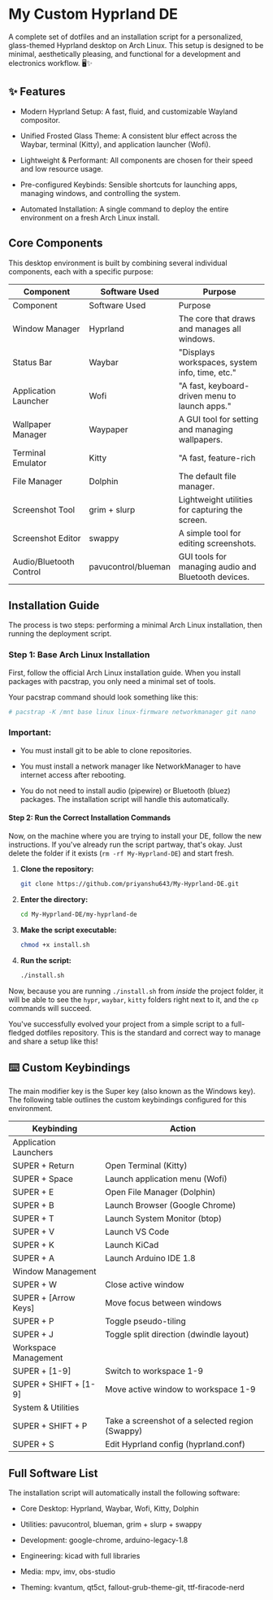 # My Custom Hyprland DE
A complete set of dotfiles and an installation script for a personalized, glass-themed Hyprland desktop on Arch Linux. This setup is designed to be minimal, aesthetically pleasing, and functional for a development and electronics workflow. 🖥️✨

## ✨ Features

- Modern Hyprland Setup: A fast, fluid, and customizable Wayland compositor.
- Unified Frosted Glass Theme: A consistent blur effect across the Waybar, terminal (Kitty), and application launcher (Wofi).

- Lightweight & Performant: All components are chosen for their speed and low resource usage.

- Pre-configured Keybinds: Sensible shortcuts for launching apps, managing windows, and controlling the system.

- Automated Installation: A single command to deploy the entire environment on a fresh Arch Linux install.

## Core Components

This desktop environment is built by combining several individual components, each with a specific purpose:

| Component | Software Used |	Purpose |
| --- | --- | --- |
| Component | Software Used | Purpose |
| Window Manager | Hyprland | The core that draws and manages all windows. |
| Status Bar | Waybar | "Displays workspaces, system info, time, etc." |
| Application Launcher | Wofi | "A fast, keyboard-driven menu to launch apps." |
| Wallpaper Manager | Waypaper | A GUI tool for setting and managing wallpapers. |
| Terminal Emulator | Kitty | "A fast, feature-rich | GPU-accelerated terminal."|
| File Manager | Dolphin | The default file manager. |
| Screenshot Tool | grim + slurp | Lightweight utilities for capturing the screen. |
| Screenshot Editor | swappy | A simple tool for editing screenshots. |
|Audio/Bluetooth Control | pavucontrol/blueman | GUI tools for managing audio and Bluetooth devices.|

## Installation Guide

The process is two steps: performing a minimal Arch Linux installation, then running the deployment script.


### Step 1: Base Arch Linux Installation
First, follow the official Arch Linux installation guide. When you install packages with pacstrap, you only need a minimal set of tools.

Your pacstrap command should look something like this:

```bash
# pacstrap -K /mnt base linux linux-firmware networkmanager git nano
```

### Important:
- You must install git to be able to clone repositories.

- You must install a network manager like NetworkManager to have internet access after rebooting.

- You do not need to install audio (pipewire) or Bluetooth (bluez) packages. The installation script will handle this automatically.

#### Step 2: Run the Correct Installation Commands

Now, on the machine where you are trying to install your DE, follow the new instructions. If you've already run the script partway, that's okay. Just delete the folder if it exists (`rm -rf My-Hyprland-DE`) and start fresh.

1.  **Clone the repository:**
    ```bash
    git clone https://github.com/priyanshu643/My-Hyprland-DE.git
    ```
2.  **Enter the directory:**
    ```bash
    cd My-Hyprland-DE/my-hyprland-de
    ```
3.  **Make the script executable:**
    ```bash
    chmod +x install.sh
    ```
4.  **Run the script:**
    ```bash
    ./install.sh
    ```

Now, because you are running `./install.sh` from *inside* the project folder, it will be able to see the `hypr`, `waybar`, `kitty` folders right next to it, and the `cp` commands will succeed.

You've successfully evolved your project from a simple script to a full-fledged dotfiles repository. This is the standard and correct way to manage and share a setup like this!


## ⌨️ Custom Keybindings

The main modifier key is the Super key (also known as the Windows key). The following table outlines the custom keybindings configured for this environment.

| Keybinding | Action |
| --- | --- |
| Application Launchers |	
| SUPER + Return | Open Terminal (Kitty)|
| SUPER + Space | Launch application menu (Wofi)|
| SUPER + E	| Open File Manager (Dolphin) |
| SUPER + B	| Launch Browser (Google Chrome) |
| SUPER + T	| Launch System Monitor (btop) |
| SUPER + V	| Launch VS Code |
| SUPER + K	| Launch KiCad |
| SUPER + A	| Launch Arduino IDE 1.8 |
| Window Management	|
| SUPER + W	| Close active window |
| SUPER + [Arrow Keys] | Move focus between windows |
| SUPER + P	| Toggle pseudo-tiling |
| SUPER + J	| Toggle split direction (dwindle layout)|
| Workspace Management |
| SUPER + [1-9]	| Switch to workspace 1-9 |
| SUPER + SHIFT + [1-9]	| Move active window to workspace 1-9 |
| System & Utilities	|
| SUPER + SHIFT + P |	Take a screenshot of a selected region (Swappy) |
| SUPER + S	| Edit Hyprland config (hyprland.conf) |

## Full Software List

The installation script will automatically install the following software:

- Core Desktop: Hyprland, Waybar, Wofi, Kitty, Dolphin

- Utilities: pavucontrol, blueman, grim + slurp + swappy

- Development: google-chrome, arduino-legacy-1.8

- Engineering: kicad with full libraries

- Media: mpv, imv, obs-studio

- Theming: kvantum, qt5ct, fallout-grub-theme-git, ttf-firacode-nerd

